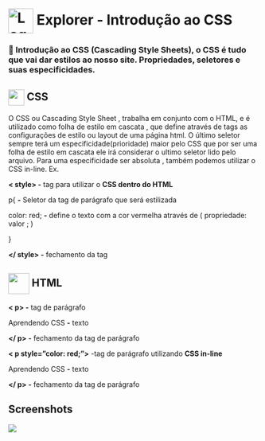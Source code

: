 # <img src="https://imgur.com/X4HdxWx.png"  width="50px" align="center" alt="Logo Explorer em formato de Hexagono Azul com detalhes azul claro"> Explorer - Introdução ao CSS

### 📌 Introdução ao CSS (Cascading Style Sheets), o CSS é tudo que vai dar estilos ao nosso site. Propriedades, seletores e suas especificidades.

## <img src="https://imgur.com/dsdsHjr.png" width="32px" align="center"> **CSS**
O CSS ou Cascading Style Sheet , trabalha em conjunto com o HTML, e é utilizado como folha de estilo em cascata , que define através de tags as configurações de estilo ou layout de uma página html. O último seletor sempre terá um especificidade(prioridade) maior pelo CSS que por ser uma folha de estilo em cascata ele irá considerar o ultimo seletor lido pelo arquivo. Para uma especificidade ser absoluta , também podemos utilizar o CSS in-line.
Ex.  

 **< style> -** tag para utilizar o **CSS dentro do HTML**

 p{ **-** Seletor da tag de parágrafo que será estilizada

  color: red; **-** define o texto com a cor vermelha através de ( propriedade: valor ; ) 

 }                          

 **</ style> -** fechamento da tag

## <img src="https://imgur.com/JvOmHZg.png" width="42px" align="center">  **HTML**

**< p> -** tag de parágrafo

Aprendendo CSS **-** texto

**</ p>  -** fechamento da tag de parágrafo

**< p style=”color: red;”>**     -tag de parágrafo utilizando **CSS in-line**

Aprendendo CSS **-** texto

**</ p> -** fechamento da tag de parágrafo


## Screenshots

<img src="https://imgur.com/Q26Yg8B.png">

